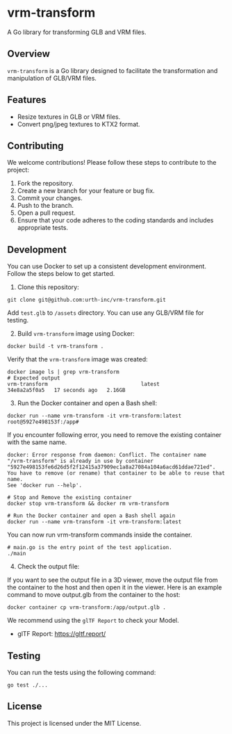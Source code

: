 # vrm-transform

A Go library for transforming GLB and VRM files.

## Overview

`vrm-transform` is a Go library designed to facilitate the transformation and manipulation of GLB/VRM files.

## Features

- Resize textures in GLB or VRM files.
- Convert png/jpeg textures to KTX2 format.

## Contributing

We welcome contributions! Please follow these steps to contribute to the project:

1. Fork the repository.
2. Create a new branch for your feature or bug fix.
3. Commit your changes.
4. Push to the branch.
5. Open a pull request.
6. Ensure that your code adheres to the coding standards and includes appropriate tests.

## Development

You can use Docker to set up a consistent development environment. Follow the steps below to get started.

1. Clone this repository:

```
git clone git@github.com:urth-inc/vrm-transform.git
```

Add `test.glb` to `/assets` directory. You can use any GLB/VRM file for testing.

2. Build `vrm-transform` image using Docker:

```
docker build -t vrm-transform .
```

Verify that the `vrm-transform` image was created:

```
docker image ls | grep vrm-transform
# Expected output
vrm-transform                              latest               34e8a2a5f0a5   17 seconds ago   2.16GB
```

3. Run the Docker container and open a Bash shell:

```
docker run --name vrm-transform -it vrm-transform:latest
root@5927e498153f:/app#
```

If you encounter following error, you need to remove the existing container with the same name.

```
docker: Error response from daemon: Conflict. The container name "/vrm-transform" is already in use by container "5927e498153fe6d26d5f2f12415a37909ec1a8a27084a104a6acd61ddae721ed". You have to remove (or rename) that container to be able to reuse that name.
See 'docker run --help'.

# Stop and Remove the existing container
docker stop vrm-transform && docker rm vrm-transform

# Run the Docker container and open a Bash shell again
docker run --name vrm-transform -it vrm-transform:latest
```

You can now run vrm-transform commands inside the container.

```
# main.go is the entry point of the test application.
./main
```

4. Check the output file:

If you want to see the output file in a 3D viewer, move the output file from the container to the host and then open it in the viewer. Here is an example command to move output.glb from the container to the host:

```
docker container cp vrm-transform:/app/output.glb .
```

We recommend using the `glTF Report` to check your Model.

- glTF Report: https://gltf.report/

## Testing

You can run the tests using the following command:

```
go test ./...
```

## License

This project is licensed under the MIT License.

